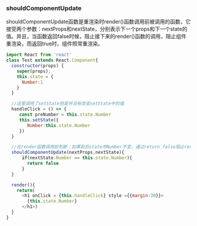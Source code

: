 ### shouldComponentUpdate
shouldComponentUpdate函数是重渲染时render()函数调用前被调用的函数，它接受两个参数：nextProps和nextState，分别表示下一个props和下一个state的值。并且，当函数返回false时候，阻止接下来的render()函数的调用，阻止组件重渲染，而返回true时，组件照常重渲染。

```javascript
import React from 'react'
class Test extends React.Component{
  constructor(props) {
    super(props);
    this.state = {
      Number:1
    }
  }

  //这里调用了setState但是并没有改变setState中的值
  handleClick = () => {
     const preNumber = this.state.Number
     this.setState({
        Number:this.state.Number
     })
  }

  //在render函数调用前判断：如果前后state中Number不变，通过return false阻止render调用
  shouldComponentUpdate(nextProps,nextState){
      if(nextState.Number == this.state.Number){
        return false
      }
  }

  render(){
    return(
      <h1 onClick = {this.handleClick} style ={{margin:30}}>
        {this.state.Number}
      </h1>)
  }
}
```